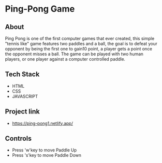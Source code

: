 # Ping-Pong Game
## About
Ping Pong is one of the first computer games that ever created, this simple "tennis like" game features two paddles and a ball, the goal is to defeat your opponent by being the first one to gain10 point, a player gets a point once the opponent misses a ball. The game can be played with two human players, or one player against a computer controlled paddle.
## Tech Stack
- HTML
- CSS
- JAVASCRIPT

## Project link
- <https://ping-pong1.netlify.app/>

## Controls
- Press 'w'key to move Paddle Up
- Press 's'key to move Paddle Down
